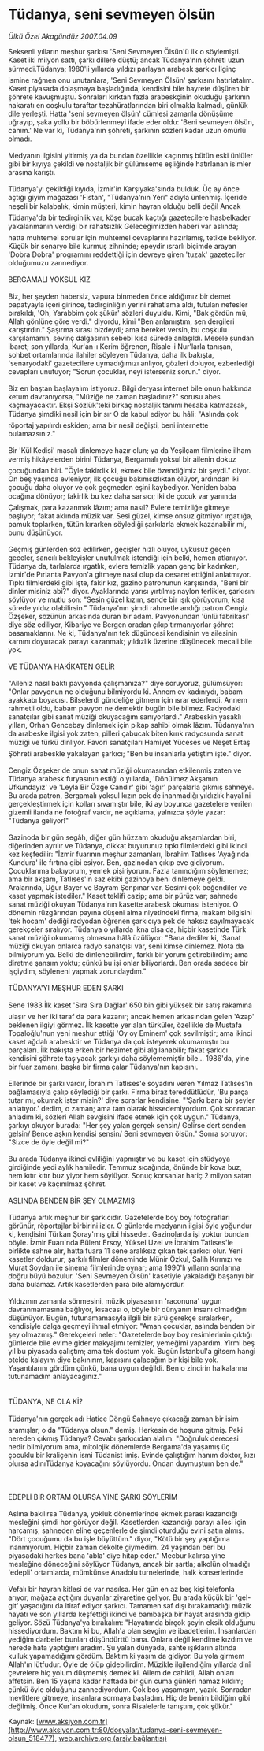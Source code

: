# Tüdanya, seni sevmeyen ölsün

*Ülkü Özel Akagündüz 2007.04.09*

<div class="pNewsDetailMainContent" itemprop="articleBody">
 Seksenli yılların meşhur şarkısı 'Seni Sevmeyen Ölsün'ü ilk o söylemişti. Kaset iki milyon sattı, şarkı dillere düştü; ancak Tüdanya'nın şöhreti uzun sürmedi.Tüdanya; 1980'li yıllarda yıldızı parlayan arabesk şarkıcı İlginç ismine rağmen onu unutanlara, 'Seni Sevmeyen Ölsün' şarkısını hatırlatalım. Kaset piyasada dolaşmaya başladığında, kendisini bile hayrete düşüren bir şöhrete kavuşmuştu. Sonraları kırktan fazla arabeskçinin okuduğu şarkının nakaratı en coşkulu taraftar tezahüratlarından biri olmakla kalmadı, günlük dile yerleşti. Hatta 'seni sevmeyen ölsün' cümlesi zamanla dönüşüme uğrayıp, şaka yollu bir böbürlenmeyi ifade eder oldu: 'Beni sevmeyen ölsün, canım.' Ne var ki, Tüdanya'nın şöhreti, şarkının sözleri kadar uzun ömürlü olmadı.
 <br/>
 <br/>
 Medyanın ilgisini yitirmiş ya da bundan özellikle kaçınmış bütün eski ünlüler gibi bir kıyıya çekildi ve nostaljik bir gülümseme eşliğinde hatırlanan isimler arasına karıştı.
 <br/>
 <br/>
 Tüdanya'yı çekildiği kıyıda, İzmir'in Karşıyaka'sında bulduk. Üç ay önce açtığı giyim mağazası 'Fistan', "Tüdanya'nın Yeri" adıyla ünlenmiş. İçeride neşeli bir kalabalık, kimin müşteri, kimin hayran olduğu belli değil  Ancak Tüdanya'da bir tedirginlik var, köşe bucak kaçtığı gazetecilere hasbelkader yakalanmanın verdiği bir rahatsızlık Geleceğimizden haberi var aslında; hatta muhtemel sorular için muhtemel cevaplarını hazırlamış, tetikte bekliyor. Küçük bir senaryo bile kurmuş zihninde; epeydir ısrarlı biçimde arayan 'Dobra Dobra' programını reddettiği için devreye giren 'tuzak' gazeteciler olduğumuzu zannediyor.
 <br/>
 <br/>
 BERGAMALI YOKSUL KIZ
 <br/>
 <br/>
 Biz, her şeyden habersiz, vapura binmeden önce aldığımız bir demet papatyayla içeri girince, tedirginliğin yerini rahatlama aldı, tutulan nefesler bırakıldı, 'Oh, Yarabbim çok şükür' sözleri duyuldu. Kimi, "Bak gördün mü, Allah gönlüne göre verdi." diyordu, kimi "Ben anlamıştım, sen dergileri karıştırdın." Şaşırma sırası bizdeydi; ama bereket versin, bu coşkulu karşılamanın, sevinç dalgasının sebebi kısa sürede anlaşıldı. Mesele şundan ibaret; son yıllarda, Kur'an-ı Kerim öğrenen, Risale-i Nur'larla tanışan, sohbet ortamlarında ilahiler söyleyen Tüdanya, daha ilk bakışta, 'senaryodaki' gazetecilere uymadığımızı anlıyor, gözleri doluyor, ezberlediği cevapları unutuyor; "Sorun çocuklar, neyi isterseniz sorun." diyor.
 <br/>
 <br/>
 Biz en baştan başlayalım istiyoruz. Bilgi deryası internet bile onun hakkında ketum davranıyorsa, "Müziğe ne zaman başladınız?" sorusu abes kaçmayacaktır. Ekşi Sözlük'teki birkaç nostaljik tanımı hesaba katmazsak, Tüdanya şimdiki nesil için bir sır O da kabul ediyor bu hâli: "Aslında çok röportaj yapılırdı eskiden; ama bir nesil değişti, beni internette bulamazsınız."
 <br/>
 <br/>
 Bir 'Kül Kedisi' masalı dinlemeye hazır olun; ya da Yeşilçam filmlerine ilham vermiş hikâyelerden birini Tüdanya, Bergamalı yoksul bir ailenin dokuz çocuğundan biri. "Öyle fakirdik ki, ekmek bile özendiğimiz bir şeydi." diyor. On beş yaşında evleniyor, ilk çocuğu bakımsızlıktan ölüyor, ardından iki çocuğu daha oluyor ve çok geçmeden eşini kaybediyor. Yeniden baba ocağına dönüyor; fakirlik bu kez daha sarsıcı; iki de çocuk var yanında Çalışmak, para kazanmak lâzım; ama nasıl? Evlere temizliğe gitmeye başlıyor; fakat aklında müzik var. Sesi güzel, kimse onsuz gitmiyor ırgatlığa, pamuk toplarken, tütün kırarken söylediği şarkılarla ekmek kazanabilir mi, bunu düşünüyor.
 <br/>
 <br/>
 Geçmiş günlerden söz edilirken, geçişler hızlı oluyor, uykusuz geçen geceler, sancılı bekleyişler unutulmak istendiği için belki, hemen atlanıyor. Tüdanya da, tarlalarda ırgatlık, evlere temizlik yapan genç bir kadınken, İzmir'de Pırlanta Pavyon'a gitmeye nasıl olup da cesaret ettiğini anlatmıyor. Tıpkı filmlerdeki gibi işte, fakir kız, gazino patronunun karşısında, "Beni bir dinler misiniz abi?" diyor. Ayaklarında yarısı yırtılmış naylon terlikler, şarkısını söylüyor ve mutlu son: "Sesin güzel kızım, sende bir ışık görüyorum, kısa sürede yıldız olabilirsin." Tüdanya'nın şimdi rahmetle andığı patron Cengiz Özşeker, sözünün arkasında duran bir adam. Pavyonundan 'ünlü fabrikası' diye söz ediliyor, Kibariye ve Bergen oradan çıkıp tırmanıyorlar şöhret basamaklarını. Ne ki, Tüdanya'nın tek düşüncesi kendisinin ve ailesinin karnını doyuracak parayı kazanmak; yıldızlık üzerine düşünecek mecali bile yok.
 <br/>
 <br/>
 VE TÜDANYA HAKİKATEN GELİR
 <br/>
 <br/>
 "Aileniz nasıl baktı pavyonda çalışmanıza?" diye soruyoruz, gülümsüyor: "Onlar pavyonun ne olduğunu bilmiyordu ki. Annem ev kadınıydı, babam ayakkabı boyacısı. Bilselerdi gündeliğe gitmem için ısrar ederlerdi. Annem rahmetli oldu, babam pavyon ne demektir bugün bile bilmez. Radyodaki sanatçılar gibi sanat müziği okuyacağım sanıyorlardı." Arabeskin yasaklı yılları, Orhan Gencebay dinlemek için pikap sahibi olmak lâzım. Tüdanya'nın da arabeske ilgisi yok zaten, pilleri çabucak biten kırık radyosunda sanat müziği ve türkü dinliyor. Favori sanatçıları Hamiyet Yüceses ve Neşet Ertaş Şöhreti arabeskle yakalayan şarkıcı; "Ben bu insanlarla yetiştim işte." diyor.
 <br/>
 <br/>
 Cengiz Özşeker de onun sanat müziği okumasından etkilenmiş zaten ve Tüdanya arabesk furyasının estiği o yıllarda, 'Dönülmez Akşamın Ufkundayız' ve 'Leyla Bir Özge Candır' gibi 'ağır' parçalarla çıkmış sahneye. Bu arada patron, Bergamalı yoksul kızın pek de inanmadığı yıldızlık hayalini gerçekleştirmek için kolları sıvamıştır bile, iki ay boyunca gazetelere verilen gizemli ilanda ne fotoğraf vardır, ne açıklama, yalnızca şöyle yazar: "Tüdanya geliyor!"
 <br/>
 <br/>
 Gazinoda bir gün segâh, diğer gün hüzzam okuduğu akşamlardan biri, diğerinden ayrılır ve Tüdanya, dikkat buyurunuz tıpkı filmlerdeki gibi ikinci kez keşfedilir: "İzmir fuarının meşhur zamanları, İbrahim Tatlıses 'Ayağında Kundura' ile fırtına gibi esiyor. Ben, gazinodan çıkıp eve gidiyorum. Çocuklarıma bakıyorum, yemek pişiriyorum. Fazla tanındığım söylenemez; ama bir akşam, Tatlıses'in saz ekibi gazinoya beni dinlemeye geldi. Aralarında, Uğur Bayer ve Bayram Şenpınar var. Sesimi çok beğendiler ve kaset yapmak istediler." Kaset teklifi cazip; ama bir pürüz var; sahnede sanat müziği okuyan Tüdanya'nın kasette arabesk okuması isteniyor. O dönemin rüzgârından payına düşeni alma niyetindeki firma, makam bilgisini 'tek hocam' dediği radyodan öğrenen şarkıcıya pek de haksız sayılmayacak gerekçeler sıralıyor. Tüdanya o yıllarda ikna olsa da, hiçbir kasetinde Türk sanat müziği okumamış olmasına hâlâ üzülüyor: "Bana dediler ki, 'Sanat müziği okuyan onlarca radyo sanatçısı var, seni kimse dinlemez. Nota da bilmiyorum ya. Belki de dinlenebilirdim, farklı bir yorum getirebilirdim; ama diretme şansım yoktu; çünkü bu işi onlar biliyorlardı. Ben orada sadece bir işçiydim, söyleneni yapmak zorundaydım."
 <br/>
 <br/>
 TÜDANYA'YI MEŞHUR EDEN ŞARKI
 <br/>
 <br/>
 Sene 1983 İlk kaset 'Sıra Sıra Dağlar' 650 bin gibi yüksek bir satış rakamına ulaşır ve her iki taraf da para kazanır; ancak hemen arkasından gelen 'Azap' beklenen ilgiyi görmez. İlk kasette yer alan türküler, özellikle de Mustafa Topaloğlu'nun yeni meşhur ettiği 'Oy oy Eminem' çok sevilmiştir; ama ikinci kaset ağdalı arabesktir ve Tüdanya da çok isteyerek okumamıştır bu parçaları. İlk bakışta erken bir hezimet gibi algılanabilir; fakat şarkıcı kendisini şöhrete taşıyacak şarkıyı daha söylememiştir bile... 1986'da, yine bir fuar zamanı, başka bir firma çalar Tüdanya'nın kapısını.
 <br/>
 <br/>
 Ellerinde bir şarkı vardır, İbrahim Tatlıses'e soyadını veren Yılmaz Tatlıses'in bağlamasıyla çalıp söylediği bir şarkı. Firma biraz tereddütlüdür, 'Bu parça tutar mı, okumak ister misin?' diye sorarlar kendisine. "'Şarkı bana bir şeyler anlatıyor.' dedim, o zaman; ama tam olarak hissedemiyordum. Çok sonradan anladım ki, sözleri Allah sevgisini ifade etmek için çok uygun." Tüdanya, şarkıyı okuyor burada: "Her şey yalan gerçek sensin/ Gelirse dert senden gelsin/ Bence aşkın kendisi sensin/ Seni sevmeyen ölsün." Sonra soruyor: "Sizce de öyle değil mi?"
 <br/>
 <br/>
 Bu arada Tüdanya ikinci evliliğini yapmıştır ve bu kaset için stüdyoya girdiğinde yedi aylık hamiledir. Temmuz sıcağında, önünde bir kova buz, hem kıtır kıtır buz yiyor hem söylüyor. Sonuç korsanlar hariç 2 milyon satan bir kaset ve kaçınılmaz şöhret.
 <br/>
 <br/>
 ASLINDA BENDEN BİR ŞEY OLMAZMIŞ
 <br/>
 <br/>
 Tüdanya artık meşhur bir şarkıcıdır. Gazetelerde boy boy fotoğrafları görünür, röportajlar birbirini izler. O günlerde medyanın ilgisi öyle yoğundur ki, kendisini Türkan Şoray'mış gibi hisseder. Gazinolarda işi yoktur bundan böyle.  İzmir Fuarı'nda Bülent Ersoy, Yüksel Uzel ve İbrahim Tatlıses'le birlikte sahne alır, hatta fuara 11 sene aralıksız çıkan tek şarkıcı olur. Yeni kasetler doldurur; şarkılı filmler döneminde Münir Özkul, Salih Kırmızı ve Murat Soydan ile sinema filmlerinde oynar; ama 1990'lı yılların sonlarına doğru büyü bozulur. 'Seni Sevmeyen Ölsün' kasetiyle yakaladığı başarıyı bir daha bulamaz. Artık kasetlerden para bile alamıyordur.
 <br/>
 <br/>
 Yıldızının zamanla sönmesini, müzik piyasasının 'raconuna' uygun davranmamasına bağlıyor, kısacası o, böyle bir dünyanın insanı olmadığını düşünüyor. Bugün, tutunamamasıyla ilgili bir sürü gerekçe sıralarken, kendisiyle dalga geçmeyi ihmal etmiyor: "Aman çocuklar, aslında benden bir şey olmazmış." Gerekçeleri neler: "Gazetelerde boy boy resimlerimin çıktığı günlerde bile evime gider makyajımı temizler, yemeğimi yapardım. Yirmi beş yıl bu piyasada çalıştım; ama tek dostum yok. Bugün İstanbul'a gitsem hangi otelde kalayım diye bakınırım, kapısını çalacağım bir kişi bile yok. Yaşantılarını gördüm çünkü, bana uygun değildi. Ben o zincirin halkalarına tutunamadım  anlayacağınız."
 <br/>
 <br/>
 <br/>
 TÜDANYA, NE OLA Kİ?
 <br/>
 <br/>
 Tüdanya'nın gerçek adı Hatice Döngü Sahneye çıkacağı zaman bir isim aramışlar, o da "Tüdanya olsun." demiş. Herkesin de hoşuna gitmiş. Peki nereden çıkmış Tüdanya? Cevabı şarkıcıdan alalım: "Doğruluk derecesi nedir bilmiyorum ama, mitolojik dönemlerde Bergama'da yaşamış üç çocuklu bir kraliçenin ismi Tüdanist imiş. Evinde çalıştığım hanım doktor, kızı olursa adınıTüdanya koyacağını söylüyordu. Ondan duymuştum ben de."
 <br/>
 <br/>
 <br/>
 <br/>
 EDEPLİ BİR ORTAM OLURSA YİNE ŞARKI SÖYLERİM
 <br/>
 <br/>
 Aslına bakılırsa Tüdanya, yokluk dönemlerinde ekmek parası kazandığı mesleğini şimdi hor görüyor değil. Kasetlerden kazandığı parayı ailesi için harcamış, sahneden eline geçenlerle de şimdi oturduğu evini satın almış. "Dört çocuğumu da bu işle büyüttüm." diyor, "Kötü bir şey yaptığıma inanmıyorum. Hiçbir zaman dekolte giymedim. 24 yaşından beri bu piyasadaki herkes bana 'abla' diye hitap eder." Mecbur kalırsa yine mesleğine döneceğini söylüyor Tüdanya, ancak bir şartla; alkolün olmadığı 'edepli' ortamlarda, mümkünse Anadolu turnelerinde, halk konserlerinde
 <br/>
 <br/>
 Vefalı bir hayran kitlesi de var nasılsa. Her gün en az beş kişi telefonla arıyor, mağaza açtığını duyanlar ziyaretine geliyor. Bu arada küçük bir 'gel-git' yaşadığını da itiraf ediyor şarkıcı. Tamamen saf dışı bırakamadığı müzik hayatı ve son yıllarda keşfettiği ikinci ve bambaşka bir hayat arasında gidip geliyor. Sözü Tüdanya'ya bırakalım: "Hayatımda birçok şeyin eksik olduğunu hissediyordum. Baktım ki bu, Allah'a olan sevgim ve ibadetlerim. İnsanlardan yediğim darbeler bunları düşündürttü bana. Onlara değil kendime kızdım ve nerede hata yaptığımı aradım. Şu yalan dünyada, sahte ışıkların altında kulluk yapamadığımı gördüm. Baktım ki yaşım da gidiyor. Bu yola girmem Allah'ın lütfudur. Öyle de ölüp gidebilirdim. Müzikle ilgilendiğim yıllarda dinî çevrelere hiç yolum düşmemiş demek ki. Ailem de cahildi, Allah onları affetsin. Ben 15 yaşına kadar haftada bir gün cuma günleri namaz kıldım; çünkü öyle olduğunu zannediyordum. Çok boş yaşamışım, yazık. Sonradan mevlitlere gitmeye, insanlara sormaya başladım. Hiç de benim bildiğim gibi değilmiş. Önce Kur'an okudum, sonra Risalelerle tanıştım, çok şükür."
 <br/>
</div>


Kaynak: [www.aksiyon.com.tr](http://www.aksiyon.com.tr:80/dosyalar/tudanya-seni-sevmeyen-olsun_518477), [web.archive.org (arşiv bağlantısı)](http://web.archive.org/web/20150128091420/http://www.aksiyon.com.tr:80/dosyalar/tudanya-seni-sevmeyen-olsun_518477)
